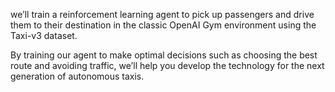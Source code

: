 we’ll train a reinforcement learning agent to pick up passengers and drive them to their destination in the classic OpenAI Gym environment using the Taxi-v3 dataset.

By training our agent to make optimal decisions such as choosing the best route and avoiding traffic, we’ll help you develop the technology for the next generation of autonomous taxis.
